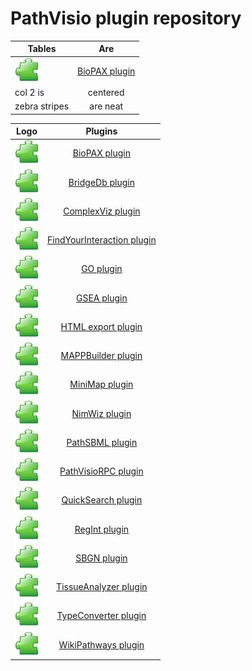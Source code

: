 # PathVisio plugin repository
| Tables        | Are           |
| ------------- |:-------------:|
| ![](../images/plugin.png) | [BioPAX plugin](biopax.md) |
| col 2 is      | centered      |
| zebra stripes | are neat      |

| Logo     | Plugins                           | 
| -------- | :---------------------------------: |
| ![](../images/plugin.png) | [BioPAX plugin](biopax.md) | 
| ![](../images/plugin.png) | [BridgeDb plugin](bridgedb.md) | 
| ![](../images/plugin.png) | [ComplexViz plugin](complexviz.md) | 
| ![](../images/plugin.png) | [FindYourInteraction plugin](fyi.md) | 
| ![](../images/plugin.png) | [GO plugin](go.md) | 
| ![](../images/plugin.png) | [GSEA plugin](gsea.md) | 
| ![](../images/plugin.png) | [HTML export plugin](html.md) | 
| ![](../images/plugin.png) | [MAPPBuilder plugin](mappbuilder.md) | 
| ![](../images/plugin.png) | [MiniMap plugin](minimap.md) | 
| ![](../images/plugin.png) | [NimWiz plugin](nimwiz.md) | 
| ![](../images/plugin.png) | [PathSBML plugin](pathsbml.md) | 
| ![](../images/plugin.png) | [PathVisioRPC plugin](pathvisiorpc.md) | 
| ![](../images/plugin.png) | [QuickSearch plugin](quicksearch.md) | 
| ![](../images/plugin.png) | [RegInt plugin](regint.md) | 
| ![](../images/plugin.png) | [SBGN plugin](sbgn.md) | 
| ![](../images/plugin.png) | [TissueAnalyzer plugin](tissueanalyzer.md) | 
| ![](../images/plugin.png) | [TypeConverter plugin](typeconverter.md) | 
| ![](../images/plugin.png) | [WikiPathways plugin](wikipathways.md) |
